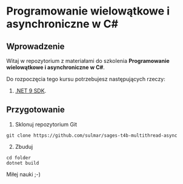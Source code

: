 # Programowanie wielowątkowe i asynchroniczne w C#

## Wprowadzenie

Witaj w repozytorium z materiałami do szkolenia **Programowanie wielowątkowe i asynchroniczne w C#**.

Do rozpoczęcia tego kursu potrzebujesz następujących rzeczy:

1. [.NET 9 SDK](https://dotnet.microsoft.com/en-us/download/dotnet/9.0).

## Przygotowanie

1. Sklonuj repozytorium Git
```
git clone https://github.com/sulmar/sages-t4b-multithread-async
```
2. Zbuduj
```
cd folder
dotnet build
```

Miłej nauki ;-)
